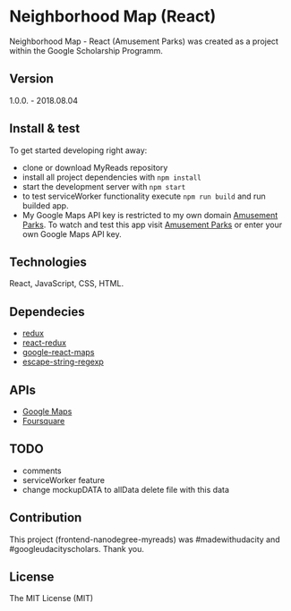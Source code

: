 # Neighborhood Map (React)
Neighborhood Map - React (Amusement Parks) was created as a project within the Google Scholarship Programm.

## Version
1.0.0. - 2018.08.04

## Install & test
To get started developing right away:

* clone or download MyReads repository
* install all project dependencies with `npm install`
* start the development server with `npm start`
* to test serviceWorker functionality execute `npm run build` and run builded app.
* My Google Maps API key is restricted to my own domain [Amusement Parks](http://www.amusementparks.fret.com.pl). To watch and test this app visit [Amusement Parks](http://www.amusementparks.fret.com.pl) or enter your own  Google Maps API key.

## Technologies
React, JavaScript, CSS, HTML.

## Dependecies
* [redux](https://redux.js.org/)
* [react-redux](https://github.com/reduxjs/react-redux)
* [google-react-maps](https://github.com/tomchentw/react-google-maps)
* [escape-string-regexp](https://www.npmjs.com/package/escape-string-regexp)

## APIs
* [Google Maps](https://cloud.google.com/maps-platform/)
* [Foursquare](https://developer.foursquare.com/)

## TODO
* comments
* serviceWorker feature
* change mockupDATA to allData delete file with this data

## Contribution
This project (frontend-nanodegree-myreads) was #madewithudacity and #googleudacityscholars. Thank you.

## License
The MIT License (MIT)
